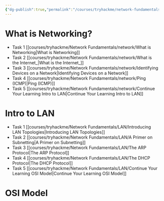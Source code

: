 ```yaml
---
{"dg-publish":true,"permalink":"/courses/tryhackme/network-fundamentals/network-fundamentals/","dgPassFrontmatter":true,"noteIcon":""}
---
```



# What is Networking?

- Task 1 [[courses/tryhackme/Network Fundamentals/network/What is Networking\|What is Networking]]
- Task 2 [[courses/tryhackme/Network Fundamentals/network/What is the Internet_\|What is the Internet_]]
- Task 3 [[courses/tryhackme/Network Fundamentals/network/Identifying Devices on a Network\|Identifying Devices on a Network]]
- Task 4 [[courses/tryhackme/Network Fundamentals/network/Ping (ICMP)\|Ping (ICMP)]]
- Task 5 [[courses/tryhackme/Network Fundamentals/network/Continue Your Learning Intro to LAN\|Continue Your Learning Intro to LAN]]

# Intro to LAN

- Task 1 [[courses/tryhackme/Network Fundamentals/LAN/Introducing LAN Topologies\|Introducing LAN Topologies]]
- Task 2 [[courses/tryhackme/Network Fundamentals/LAN/A Primer on Subnetting\|A Primer on Subnetting]]
- Task 3 [[courses/tryhackme/Network Fundamentals/LAN/The ARP Protocol\|The ARP Protocol]]
- Task 4 [[courses/tryhackme/Network Fundamentals/LAN/The DHCP Protocol\|The DHCP Protocol]]
- Task 5 [[courses/tryhackme/Network Fundamentals/LAN/Continue Your Learning OSI Model\|Continue Your Learning OSI Model]]

# OSI Model 


